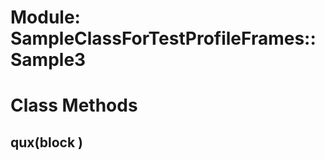 # Module: SampleClassForTestProfileFrames::Sample3
    



# Class Methods
## qux(block ) [](#method-c-qux)

